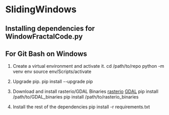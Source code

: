 # SlidingWindows

## Installing dependencies for WindowFractalCode.py
## For Git Bash on Windows

1. Create a virtual environment and activate it.
cd /path/to/repo
python -m venv env
source env/Scripts/activate

2. Upgrade pip.
pip install --upgrade pip

3. Download and install rasterio/GDAL Binaries
[rasterio](https://www.lfd.uci.edu/~gohlke/pythonlibs/#rasterio)
[GDAL](https://www.lfd.uci.edu/~gohlke/pythonlibs/#gdal)
pip install /path/to/GDAL_binaries
pip install /path/to/rasterio_binaries

3. Install the rest of the dependencies
pip install -r requirements.txt
